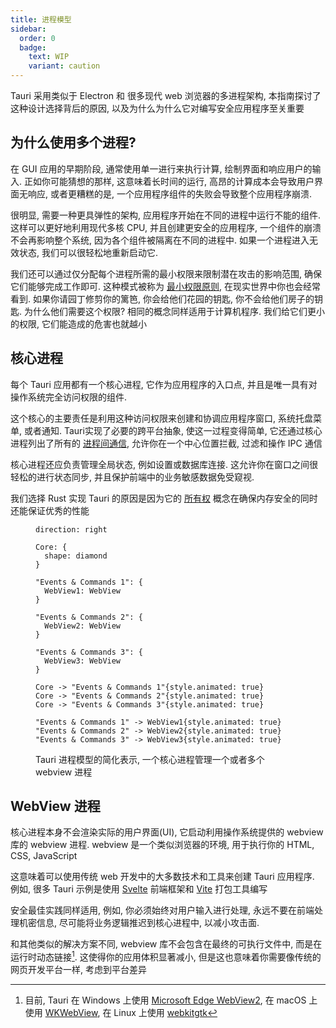 ```yaml
---
title: 进程模型
sidebar:
  order: 0
  badge:
    text: WIP
    variant: caution
---
```


Tauri 采用类似于 Electron 和 很多现代 web 浏览器的多进程架构, 本指南探讨了这种设计选择背后的原因, 以及为什么为什么它对编写安全应用程序至关重要

## 为什么使用多个进程?

在 GUI 应用的早期阶段, 通常使用单一进行来执行计算, 绘制界面和响应用户的输入. 正如你可能猜想的那样, 这意味着长时间的运行, 高昂的计算成本会导致用户界面无响应, 或者更糟糕的是, 一个应用程序组件的失败会导致整个应用程序崩溃.

很明显, 需要一种更具弹性的架构, 应用程序开始在不同的进程中运行不能的组件. 这样可以更好地利用现代多核 CPU, 并且创建更安全的应用程序, 一个组件的崩溃不会再影响整个系统, 因为各个组件被隔离在不同的进程中. 如果一个进程进入无效状态, 我们可以很轻松地重新启动它.

我们还可以通过仅分配每个进程所需的最小权限来限制潜在攻击的影响范围, 确保它们能够完成工作即可. 这种模式被称为 [最小权限原则], 在现实世界中你也会经常看到. 如果你请园丁修剪你的篱笆, 你会给他们花园的钥匙, 你不会给他们房子的钥匙. 为什么他们需要这个权限? 相同的概念同样适用于计算机程序. 我们给它们更小的权限, 它们能造成的危害也就越小

## 核心进程

每个 Tauri 应用都有一个核心进程, 它作为应用程序的入口点, 并且是唯一具有对操作系统完全访问权限的组件.

这个核心的主要责任是利用这种访问权限来创建和协调应用程序窗口, 系统托盘菜单, 或者通知. Tauri实现了必要的跨平台抽象, 使这一过程变得简单, 它还通过核心进程列出了所有的 [进程间通信], 允许你在一个中心位置拦截, 过滤和操作 IPC 通信

核心进程还应负责管理全局状态, 例如设置或数据库连接. 这允许你在窗口之间很轻松的进行状态同步, 并且保护前端中的业务敏感数据免受窥视.

我们选择 Rust 实现 Tauri 的原因是因为它的 [所有权] 概念在确保内存安全的同时还能保证优秀的性能

<figure>

```d2 sketch pad=50
direction: right

Core: {
  shape: diamond
}

"Events & Commands 1": {
  WebView1: WebView
}

"Events & Commands 2": {
  WebView2: WebView
}

"Events & Commands 3": {
  WebView3: WebView
}

Core -> "Events & Commands 1"{style.animated: true}
Core -> "Events & Commands 2"{style.animated: true}
Core -> "Events & Commands 3"{style.animated: true}

"Events & Commands 1" -> WebView1{style.animated: true}
"Events & Commands 2" -> WebView2{style.animated: true}
"Events & Commands 3" -> WebView3{style.animated: true}
```

<figcaption>Tauri 进程模型的简化表示, 一个核心进程管理一个或者多个 webview 进程</figcaption>
</figure>

## WebView 进程

核心进程本身不会渲染实际的用户界面(UI), 它启动利用操作系统提供的 webview 库的 webview 进程. webview 是一个类似浏览器的环境, 用于执行你的 HTML, CSS, JavaScript

这意味着可以使用传统 web 开发中的大多数技术和工具来创建 Tauri 应用程序. 例如, 很多 Tauri 示例是使用 [Svelte] 前端框架和 [Vite] 打包工具编写

安全最佳实践同样适用, 例如, 你必须始终对用户输入进行处理, 永远不要在前端处理机密信息, 尽可能将业务逻辑推迟到核心进程中, 以减小攻击面.

和其他类似的解决方案不同, webview 库不会包含在最终的可执行文件中, 而是在运行时动态链接[^1]. 这使得你的应用体积显著减小, 但是这也意味着你需要像传统的网页开发平台一样, 考虑到平台差异

[^1]: 目前, Tauri 在 Windows 上使用 [Microsoft Edge WebView2], 在 macOS 上使用 [WKWebView], 在 Linux 上使用 [webkitgtk]

[最小权限原则]: https://en.wikipedia.org/wiki/Principle_of_least_privilege
[进程间通信]: /concept/inter-process-communication/
[所有权]: https://doc.rust-lang.org/book/ch04-01-what-is-ownership.html
[microsoft edge webview2]: https://docs.microsoft.com/en-us/microsoft-edge/webview2/
[wkwebview]: https://developer.apple.com/documentation/webkit/wkwebview
[webkitgtk]: https://webkitgtk.org
[svelte]: https://svelte.dev/
[vite]: https://vitejs.dev/
